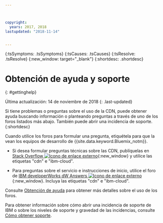 ```yaml
---



copyright:
  years: 2017, 2018
lastupdated: "2018-11-14"


---
```


<!-- Common attributes used in the template are defined as follows: -->
{:tsSymptoms: .tsSymptoms} 
{:tsCauses: .tsCauses} 
{:tsResolve: .tsResolve} 
{:new_window: target="_blank"}
{:shortdesc: .shortdesc}

<!-- # {{site.data.keyword.blockstorageshort}} troubleshooting
{: #ts} -->
<!-- Provide an appropriate ID above -->

<!-- IN PROGRESS - AUDIENCE BLUE, STAGING ONLY -->


<!-- This is the template for troubleshooting topics.  -->

<!-- The short description section should include the service long name and "Bluemix" for search optimization. Example short description: -->

<!-- Add a heading and content for how to get help and support. Use this template for beta and GA services:  -->
# Obtención de ayuda y soporte 
{: #gettinghelp}

Última actualización: 14 de noviembre de 2018
{: .last-updated}

Si tiene problemas o preguntas sobre el uso de la CDN, puede obtener ayuda buscando información o planteando preguntas a través de uno de los foros listados más abajo. También puede abrir una incidencia de soporte.
{:shortdesc}

Cuando utilice los foros para formular una pregunta, etiquétela para que la vean los equipos de desarrollo de {{site.data.keyword.Bluemix_notm}}.

* Si desea formular preguntas técnicas sobre las CDN, publíquelas en [Stack Overflow ![Icono de enlace externo](../../icons/launch-glyph.svg "Icono de enlace externo")](https://stackoverflow.com/search?q=cdn+ibm-bluemix){:new_window} y utilice las etiquetas "cdn" e "ibm-cloud".
<!--Insert the appropriate dW Answers tag for your service for <service_keyword> in URL below:  -->
* Para preguntas sobre el servicio e instrucciones de inicio, utilice el foro de [IBM developerWorks dW Answers ![Icono de enlace externo](../../icons/launch-glyph.svg "Icono de enlace externo")](https://developer.ibm.com/answers/topics/cdn.html?smartspace=bluemix){:new_window}. Incluya las etiquetas "cdn" e "ibm-cloud".

Consulte [Obtención de ayuda](https://{DomainName}/docs/support/index.html#getting-help) para obtener más detalles sobre el uso de los foros.

Para obtener información sobre cómo abrir una incidencia de soporte de IBM o sobre los niveles de soporte y gravedad de las incidencias, consulte [Cómo obtener soporte](https://{DomainName}/docs/support/index.html#contacting-support).
